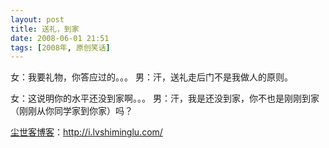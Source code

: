 ```yaml
---
layout: post
title: 送礼，到家
date: 2008-06-01 21:51
tags: [2008年, 原创笑话]
---
```

女：我要礼物，你答应过的。。。
男：汗，送礼走后门不是我做人的原则。

女：这说明你的水平还没到家啊。。。
男：汗，我是还没到家，你不也是刚刚到家（刚刚从你同学家到你家）吗？

<a href="http://i.lvshiminglu.com/">尘世客博客</a>：<a href="http://i.lvshiminglu.com/">http://i.lvshiminglu.com/</a>

